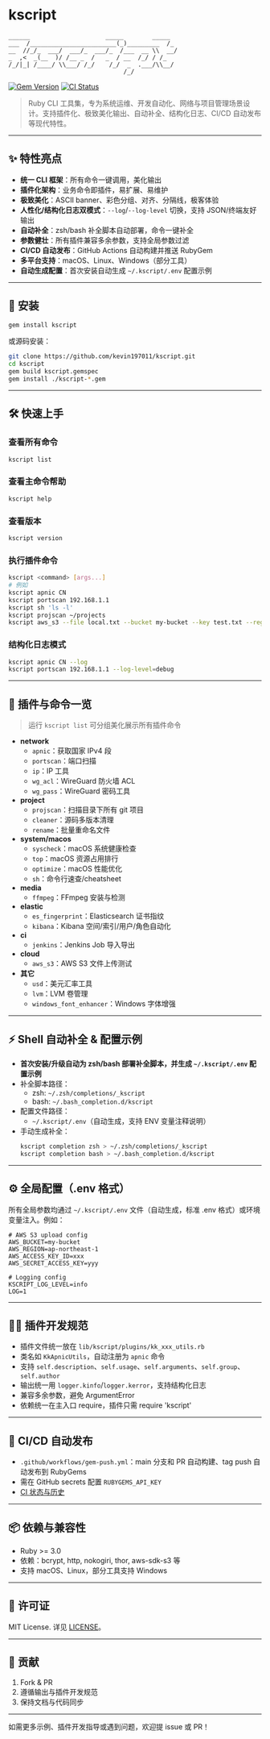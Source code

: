 # kscript

```
______                     _____        _____
___  /________________________(_)_________  /_
__  //_/_  ___/  ___/_  ___/_  /___  __ \\  __/
_  ,<  _(__  )/ /__ _  /   _  / __  /_/ / /_
/_/|_| /____/ \\___/ /_/    /_/  _  .___/\\__/
                                /_/
```

[![Gem Version](https://img.shields.io/gem/v/kscript?style=flat-square)](https://rubygems.org/gems/kscript)
[![CI Status](https://github.com/kevin197011/kscript/actions/workflows/gem-push.yml/badge.svg?branch=main)](https://github.com/kevin197011/kscript/actions/workflows/gem-push.yml)

> Ruby CLI 工具集，专为系统运维、开发自动化、网络与项目管理场景设计。支持插件化、极致美化输出、自动补全、结构化日志、CI/CD 自动发布等现代特性。

---

## ✨ 特性亮点
- **统一 CLI 框架**：所有命令一键调用，美化输出
- **插件化架构**：业务命令即插件，易扩展、易维护
- **极致美化**：ASCII banner、彩色分组、对齐、分隔线，极客体验
- **人性化/结构化日志双模式**：`--log`/`--log-level` 切换，支持 JSON/终端友好输出
- **自动补全**：zsh/bash 补全脚本自动部署，命令一键补全
- **参数健壮**：所有插件兼容多余参数，支持全局参数过滤
- **CI/CD 自动发布**：GitHub Actions 自动构建并推送 RubyGem
- **多平台支持**：macOS、Linux、Windows（部分工具）
- **自动生成配置**：首次安装自动生成 `~/.kscript/.env` 配置示例

---

## 🚀 安装

```bash
gem install kscript
```

或源码安装：

```bash
git clone https://github.com/kevin197011/kscript.git
cd kscript
gem build kscript.gemspec
gem install ./kscript-*.gem
```

---

## 🛠️ 快速上手

### 查看所有命令
```bash
kscript list
```

### 查看主命令帮助
```bash
kscript help
```

### 查看版本
```bash
kscript version
```

### 执行插件命令
```bash
kscript <command> [args...]
# 例如
kscript apnic CN
kscript portscan 192.168.1.1
kscript sh 'ls -l'
kscript projscan ~/projects
kscript aws_s3 --file local.txt --bucket my-bucket --key test.txt --region ap-northeast-1 --access_key xxx --secret_key yyy
```

### 结构化日志模式
```bash
kscript apnic CN --log
kscript portscan 192.168.1.1 --log-level=debug
```

---

## 🧩 插件与命令一览

> 运行 `kscript list` 可分组美化展示所有插件命令

- **network**
  - `apnic`：获取国家 IPv4 段
  - `portscan`：端口扫描
  - `ip`：IP 工具
  - `wg_acl`：WireGuard 防火墙 ACL
  - `wg_pass`：WireGuard 密码工具
- **project**
  - `projscan`：扫描目录下所有 git 项目
  - `cleaner`：源码多版本清理
  - `rename`：批量重命名文件
- **system/macos**
  - `syscheck`：macOS 系统健康检查
  - `top`：macOS 资源占用排行
  - `optimize`：macOS 性能优化
  - `sh`：命令行速查/cheatsheet
- **media**
  - `ffmpeg`：FFmpeg 安装与检测
- **elastic**
  - `es_fingerprint`：Elasticsearch 证书指纹
  - `kibana`：Kibana 空间/索引/用户/角色自动化
- **ci**
  - `jenkins`：Jenkins Job 导入导出
- **cloud**
  - `aws_s3`：AWS S3 文件上传测试
- **其它**
  - `usd`：美元汇率工具
  - `lvm`：LVM 卷管理
  - `windows_font_enhancer`：Windows 字体增强

---

## ⚡ Shell 自动补全 & 配置示例

- **首次安装/升级自动为 zsh/bash 部署补全脚本，并生成 `~/.kscript/.env` 配置示例**
- 补全脚本路径：
  - zsh: `~/.zsh/completions/_kscript`
  - bash: `~/.bash_completion.d/kscript`
- 配置文件路径：
  - `~/.kscript/.env`（自动生成，支持 ENV 变量注释说明）
- 手动生成补全：
  ```bash
  kscript completion zsh > ~/.zsh/completions/_kscript
  kscript completion bash > ~/.bash_completion.d/kscript
  ```

---

## ⚙️ 全局配置（.env 格式）

所有全局参数均通过 `~/.kscript/.env` 文件（自动生成，标准 .env 格式）或环境变量注入。例如：

```env
# AWS S3 upload config
AWS_BUCKET=my-bucket
AWS_REGION=ap-northeast-1
AWS_ACCESS_KEY_ID=xxx
AWS_SECRET_ACCESS_KEY=yyy

# Logging config
KSCRIPT_LOG_LEVEL=info
LOG=1
```

---

## 🧑‍💻 插件开发规范
- 插件文件统一放在 `lib/kscript/plugins/kk_xxx_utils.rb`
- 类名如 `KkApnicUtils`，自动注册为 `apnic` 命令
- 支持 `self.description`、`self.usage`、`self.arguments`、`self.group`、`self.author`
- 输出统一用 `logger.kinfo`/`logger.kerror`，支持结构化日志
- 兼容多余参数，避免 ArgumentError
- 依赖统一在主入口 require，插件只需 require 'kscript'

---

## 🚚 CI/CD 自动发布

- `.github/workflows/gem-push.yml`：main 分支和 PR 自动构建、tag push 自动发布到 RubyGems
- 需在 GitHub secrets 配置 `RUBYGEMS_API_KEY`
- [CI 状态与历史](https://github.com/kevin197011/kscript/actions/workflows/gem-push.yml)

---

## 📦 依赖与兼容性

- Ruby >= 3.0
- 依赖：bcrypt, http, nokogiri, thor, aws-sdk-s3 等
- 支持 macOS、Linux，部分工具支持 Windows

---

## 📄 许可证

MIT License. 详见 [LICENSE](LICENSE)。

---

## 🤝 贡献

1. Fork & PR
2. 遵循输出与插件开发规范
3. 保持文档与代码同步

---

如需更多示例、插件开发指导或遇到问题，欢迎提 issue 或 PR！

